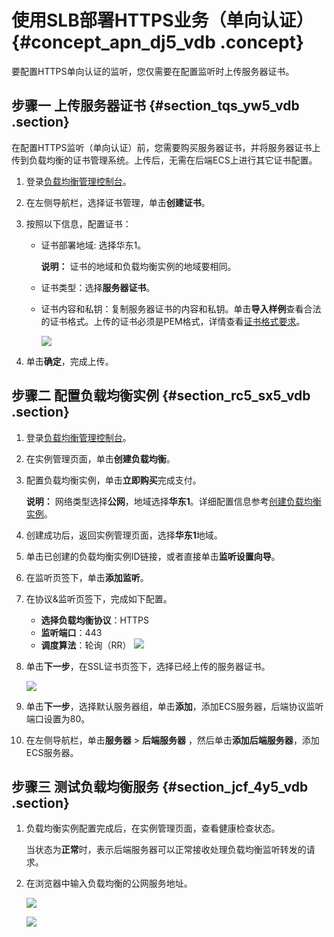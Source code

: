 # 使用SLB部署HTTPS业务（单向认证） {#concept_apn_dj5_vdb .concept}

要配置HTTPS单向认证的监听，您仅需要在配置监听时上传服务器证书。

## 步骤一 上传服务器证书 {#section_tqs_yw5_vdb .section}

在配置HTTPS监听（单向认证）前，您需要购买服务器证书，并将服务器证书上传到负载均衡的证书管理系统。上传后，无需在后端ECS上进行其它证书配置。

1.  登录[负载均衡管理控制台](https://slb.console.aliyun.com/slb)。
2.  在左侧导航栏，选择证书管理，单击**创建证书**。
3.  按照以下信息，配置证书：
    -   证书部署地域: 选择华东1。

        **说明：** 证书的地域和负载均衡实例的地域要相同。

    -   证书类型：选择**服务器证书**。
    -   证书内容和私钥：复制服务器证书的内容和私钥。单击**导入样例**查看合法的证书格式。上传的证书必须是PEM格式，详情查看[证书格式要求](intl.zh-CN/历史文档/用户指南（旧版控制台）/证书管理/证书要求.md#)。

        ![](http://static-aliyun-doc.oss-cn-hangzhou.aliyuncs.com/assets/img/15658/15580098127324_zh-CN.png)

4.  单击**确定**，完成上传。

## 步骤二 配置负载均衡实例 {#section_rc5_sx5_vdb .section}

1.  登录[负载均衡管理控制台](https://slb.console.aliyun.com/slb)。
2.  在实例管理页面，单击**创建负载均衡**。
3.  配置负载均衡实例，单击**立即购买**完成支付。

    **说明：** 网络类型选择**公网**，地域选择**华东1**。详细配置信息参考[创建负载均衡实例](intl.zh-CN/历史文档/用户指南（旧版控制台）/负载均衡实例/创建实例.md#)。

4.  创建成功后，返回实例管理页面，选择**华东1**地域。
5.  单击已创建的负载均衡实例ID链接，或者直接单击**监听设置向导**。
6.  在监听页签下，单击**添加监听**。
7.  在协议&监听页签下，完成如下配置。

    -   **选择负载均衡协议**：HTTPS
    -   **监听端口**：443
    -   **调度算法**：轮询（RR）
    ![](http://static-aliyun-doc.oss-cn-hangzhou.aliyuncs.com/assets/img/16604/155800981210035_zh-CN.png)

8.  单击**下一步**，在SSL证书页签下，选择已经上传的服务器证书。

    ![](http://static-aliyun-doc.oss-cn-hangzhou.aliyuncs.com/assets/img/15658/15580098127326_zh-CN.png)

9.  单击**下一步**，选择默认服务器组，单击**添加**，添加ECS服务器，后端协议监听端口设置为80。
10. 在左侧导航栏，单击**服务器** \> **后端服务器** ，然后单击**添加后端服务器**，添加ECS服务器。

## 步骤三 测试负载均衡服务 {#section_jcf_4y5_vdb .section}

1.  负载均衡实例配置完成后，在实例管理页面，查看健康检查状态。

    当状态为**正常**时，表示后端服务器可以正常接收处理负载均衡监听转发的请求。

2.  在浏览器中输入负载均衡的公网服务地址。

    ![](http://static-aliyun-doc.oss-cn-hangzhou.aliyuncs.com/assets/img/15658/15580098127447_zh-CN.png)

    ![](http://static-aliyun-doc.oss-cn-hangzhou.aliyuncs.com/assets/img/15658/15580098127448_zh-CN.png)


